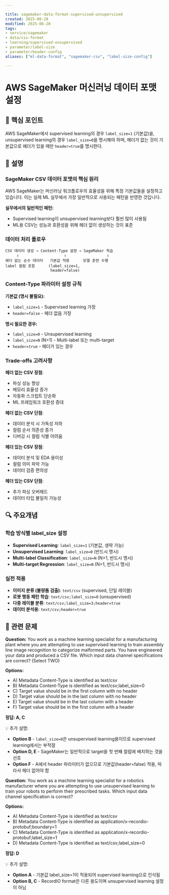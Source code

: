 ```yaml
---

title: sagemaker-data-format-supervised-unsupervised
created: 2025-08-28
modified: 2025-08-28
tags:
- service/sagemaker
- data/csv-format
- learning/supervised-unsupervised
- parameter/label-size
- parameter/header-config
aliases: ["ml-data-format", "sagemaker-csv", "label-size-config"]

---
```


# AWS SageMaker 머신러닝 데이터 포맷 설정

## 🎯 핵심 포인트

AWS SageMaker에서 supervised learning의 경우 `label_size=1` (기본값)을, unsupervised learning의 경우 `label_size=0`을 명시해야 하며, 헤더가 없는 것이 기본값으로 헤더가 있을 때만 `header=true`를 명시한다.

## 📝 설명

### SageMaker CSV 데이터 포맷의 핵심 원리

AWS SageMaker는 머신러닝 워크플로우의 효율성을 위해 특정 기본값들을 설정하고 있습니다. 이는 실제 ML 실무에서 가장 일반적으로 사용되는 패턴을 반영한 것입니다.

**실무에서의 일반적인 패턴:**
- Supervised learning이 unsupervised learning보다 훨씬 많이 사용됨
- ML용 CSV는 성능과 호환성을 위해 헤더 없이 생성하는 것이 표준

### 데이터 처리 플로우

```
CSV 데이터 생성 → Content-Type 설정 → SageMaker 학습
     ↓                    ↓                  ↓
헤더 없는 순수 데이터   기본값 적용      모델 훈련 수행
label 컬럼 포함      (label_size=1,      
                    header=false)
```

### Content-Type 파라미터 설정 규칙

**기본값 (명시 불필요):**
- `label_size=1` - Supervised learning 가정
- `header=false` - 헤더 없음 가정

**명시 필요한 경우:**
- `label_size=0` - Unsupervised learning
- `label_size=N` (N>1) - Multi-label 또는 multi-target
- `header=true` - 헤더가 있는 경우

### Trade-offs 고려사항

**헤더 없는 CSV 장점**:
- 파싱 성능 향상
- 메모리 효율성 증가
- 자동화 스크립트 단순화
- ML 프레임워크 호환성 증대

**헤더 없는 CSV 단점**:
- 데이터 분석 시 가독성 저하
- 컬럼 순서 의존성 증가
- 디버깅 시 컬럼 식별 어려움

**헤더 있는 CSV 장점**:
- 데이터 분석 및 EDA 용이성
- 컬럼 의미 파악 가능
- 데이터 검증 편의성

**헤더 있는 CSV 단점**:
- 추가 파싱 오버헤드
- 데이터 타입 불일치 가능성

## 🔍 주요개념

### 학습 방식별 label_size 설정

- **Supervised Learning**: `label_size=1` (기본값, 생략 가능)
- **Unsupervised Learning**: `label_size=0` (반드시 명시)
- **Multi-label Classification**: `label_size=N` (N>1, 반드시 명시)
- **Multi-target Regression**: `label_size=N` (N>1, 반드시 명시)

### 실전 적용

- **이미지 분류 (불량품 검출)**: `text/csv` (supervised, 단일 레이블)
- **로봇 행동 패턴 학습**: `text/csv;label_size=0` (unsupervised)
- **다중 레이블 분류**: `text/csv;label_size=3;header=true`
- **데이터 분석용**: `text/csv;header=true`

## 📝 관련 문제

**Question:** You work as a machine learning specialist for a manufacturing plant where you are attempting to use supervised learning to train assembly line image recognition to categorize malformed parts. You have engineered your data and produced a CSV file. Which input data channel specifications are correct? (Select TWO)

**Options:**

- A) Metadata Content-Type is identified as text/csv
- B) Metadata Content-Type is identified as text/csv;label_size=0
- C) Target value should be in the first column with no header
- D) Target value should be in the last column with no header
- E) Target value should be in the last column with a header
- F) Target value should be in the first column with a header

**정답: A, C**

💡 추가 설명:

- **Option B** - `label_size=0`은 unsupervised learning용이므로 supervised learning에서는 부적절
- **Option D, E** - SageMaker는 일반적으로 target을 첫 번째 컬럼에 배치하는 것을 선호
- **Option F** - A에서 header 파라미터가 없으므로 기본값(header=false) 적용, 따라서 헤더 없어야 함

**Question:** You work as a machine learning specialist for a robotics manufacturer where you are attempting to use unsupervised learning to train your robots to perform their prescribed tasks. Which input data channel specification is correct?

**Options:**

- A) Metadata Content-Type is identified as text/csv
- B) Metadata Content-Type is identified as application/x-recordio-protobuf;boundary=1
- C) Metadata Content-Type is identified as application/x-recordio-protobuf;label_size=1
- D) Metadata Content-Type is identified as text/csv;label_size=0

**정답: D**

💡 추가 설명:

- **Option A** - 기본값 label_size=1이 적용되어 supervised learning으로 인식됨
- **Option B, C** - RecordIO format은 다른 용도이며 unsupervised learning 설정이 아님